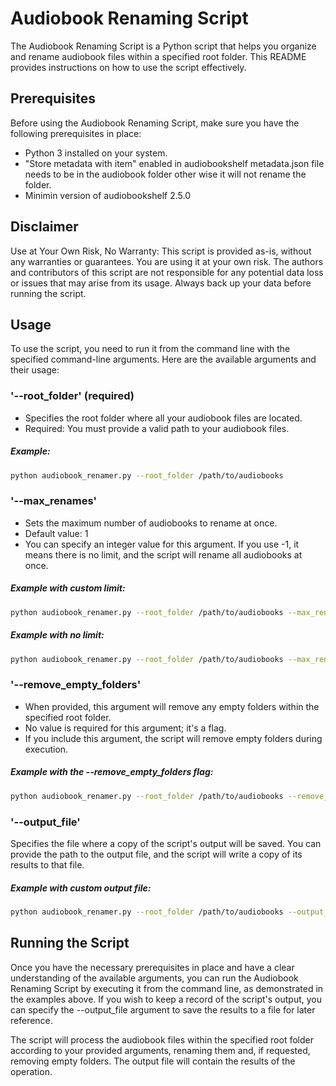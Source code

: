 # Audiobook Renaming Script
The Audiobook Renaming Script is a Python script that helps you organize and rename audiobook files within a specified root folder. This README provides instructions on how to use the script effectively.

## Prerequisites
Before using the Audiobook Renaming Script, make sure you have the following prerequisites in place:

- Python 3 installed on your system.
- "Store metadata with item" enabled in audiobookshelf metadata.json file needs to be in the audiobook folder other wise it will not rename the folder.
- Minimin version of audiobookshelf 2.5.0

## Disclaimer
Use at Your Own Risk, No Warranty: This script is provided as-is, without any warranties or guarantees. You are using it at your own risk. The authors and contributors of this script are not responsible for any potential data loss or issues that may arise from its usage. Always back up your data before running the script.

## Usage
To use the script, you need to run it from the command line with the specified command-line arguments. Here are the available arguments and their usage:

### '--root_folder' (required)
- Specifies the root folder where all your audiobook files are located.
- Required: You must provide a valid path to your audiobook files.

##### Example:
```bash
python audiobook_renamer.py --root_folder /path/to/audiobooks
```
### '--max_renames'
- Sets the maximum number of audiobooks to rename at once.
- Default value: 1
- You can specify an integer value for this argument. If you use -1, it means there is no limit, and the script will rename all audiobooks at once.

##### Example with custom limit:
```bash
python audiobook_renamer.py --root_folder /path/to/audiobooks --max_renames 5
```

##### Example with no limit:
```bash
python audiobook_renamer.py --root_folder /path/to/audiobooks --max_renames -1
```
### '--remove_empty_folders'
- When provided, this argument will remove any empty folders within the specified root folder.
- No value is required for this argument; it's a flag.
- If you include this argument, the script will remove empty folders during execution.

##### Example with the --remove_empty_folders flag:
```bash
python audiobook_renamer.py --root_folder /path/to/audiobooks --remove_empty_folders
```
### '--output_file'
Specifies the file where a copy of the script's output will be saved.
You can provide the path to the output file, and the script will write a copy of its results to that file.

##### Example with custom output file:
```bash
python audiobook_renamer.py --root_folder /path/to/audiobooks --output_file output.txt
```
## Running the Script
Once you have the necessary prerequisites in place and have a clear understanding of the available arguments, you can run the Audiobook Renaming Script by executing it from the command line, as demonstrated in the examples above. If you wish to keep a record of the script's output, you can specify the --output_file argument to save the results to a file for later reference.

The script will process the audiobook files within the specified root folder according to your provided arguments, renaming them and, if requested, removing empty folders. The output file will contain the results of the operation.

